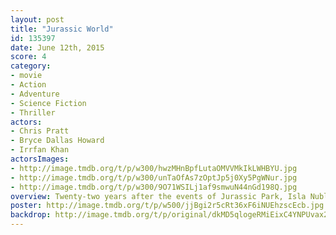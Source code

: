 ```yaml
---
layout: post
title: "Jurassic World"
id: 135397
date: June 12th, 2015
score: 4
category:
- movie
- Action
- Adventure
- Science Fiction
- Thriller
actors:
- Chris Pratt
- Bryce Dallas Howard
- Irrfan Khan
actorsImages:
- http://image.tmdb.org/t/p/w300/hwzMHnBpfLutaOMVVMkIkLWHBYU.jpg
- http://image.tmdb.org/t/p/w300/unTaOfAs7zOptJp5j0Xy5PgWNur.jpg
- http://image.tmdb.org/t/p/w300/9O71WSILj1af9smwuN44nGd198Q.jpg
overview: Twenty-two years after the events of Jurassic Park, Isla Nublar now features a fully functioning dinosaur theme park, Jurassic World, as originally envisioned by John Hammond.
poster: http://image.tmdb.org/t/p/w500/jjBgi2r5cRt36xF6iNUEhzscEcb.jpg
backdrop: http://image.tmdb.org/t/p/original/dkMD5qlogeRMiEixC4YNPUvax2T.jpg
---
```

